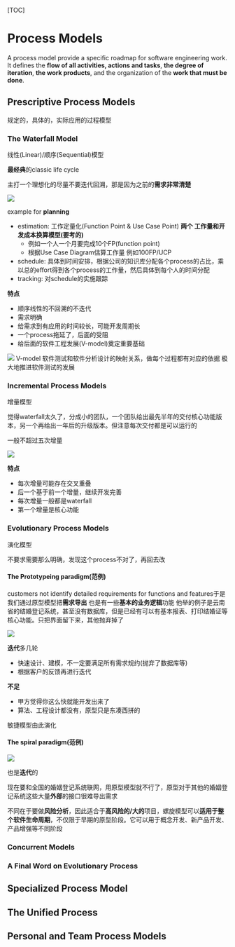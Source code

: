 [TOC]
# Process Models
A process model provide a specific roadmap for software engineering work. It defines the **flow of all activities, actions and tasks**, **the degree of iteration**, **the work products**, and the organization of the **work that must be done**.
## Prescriptive Process Models
规定的，具体的，实际应用的过程模型

### The Waterfall Model
线性(Linear)/顺序(Sequential)模型

**最经典**的classic life cycle

主打一个理想化的尽量不要迭代回溯，那是因为之前的**需求非常清楚**

![](./ref/waterfallModel.PNG)

example for **planning**
- estimation: 工作定量化(Function Point & Use Case Point) **两个 工作量和开发成本换算模型(要考的)**
  - 例如一个人一个月要完成10个FP(function point)
  - 根据Use Case Diagram估算工作量 例如100FP/UCP
- schedule: 具体到时间安排，根据公司的知识库分配各个process的占比，乘以总的effort得到各个process的工作量，然后具体到每个人的时间分配
- tracking: 对schedule的实施跟踪

**特点**
- 顺序线性的不回溯的不迭代
- 需求明确
- 给需求到有应用的时间较长，可能开发周期长
- 一个process拖延了，后面的受阻
- 给后面的软件工程发展(V-model)奠定重要基础

![](./ref/V-model.PNG)
V-model
软件测试和软件分析设计的映射关系，做每个过程都有对应的依据
极大地推进软件测试的发展

### Incremental Process Models
增量模型

觉得waterfall太久了，分成小的团队，一个团队给出最先半年的交付核心功能版本，另一个再给出一年后的升级版本。但注意每次交付都是可以运行的

一般不超过五次增量

![](./ref/incrementalModel.PNG)

**特点**
- 每次增量可能存在交叉重叠
- 后一个基于前一个增量，继续开发完善
- 每次增量一般都是waterfall
- 第一个增量是核心功能

### Evolutionary Process Models
演化模型

不要求需要那么明确，发现这个process不对了，再回去改

#### The Prototypeing paradigm(范例)
customers not identify detailed requirements for
functions and features于是我们通过原型模型把**需求导出**
也是有一些**基本的业务逻辑**功能
他举的例子是云南省的结婚登记系统，甚至没有数据库，但是已经有可以有基本报表、打印结婚证等核心功能。只把界面留下来，其他抛弃掉了

![](./ref/prototypingDiagram.PNG)

**迭代**多几轮

- 快速设计、建模，不一定要满足所有需求规约(抛弃了数据库等)
- 根据客户的反馈再进行迭代


**不足**
- 甲方觉得你这么快就能开发出来了
- 算法、工程设计都没有，原型只是东凑西拼的

敏捷模型由此演化
#### The spiral paradigm(范例)

![](./ref/spiralModel.PNG)

也是**迭代**的

现在要和全国的婚姻登记系统联网，用原型模型就不行了，原型对于其他的婚姻登记系统这些大量**外部**的接口很难导出需求

不同在于要做**风险分析**，因此适合于**高风险的/大的**项目，螺旋模型可以**适用于整个软件生命周期**，不仅限于早期的原型阶段。它可以用于概念开发、新产品开发、产品增强等不同阶段

### Concurrent Models

### A Final Word on Evolutionary Process

## Specialized Process Model

## The Unified Process

## Personal and Team Process Models

